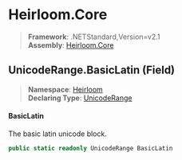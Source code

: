 # Heirloom.Core

> **Framework**: .NETStandard,Version=v2.1  
> **Assembly**: [Heirloom.Core][0]

## UnicodeRange.BasicLatin (Field)

> **Namespace**: [Heirloom][0]  
> **Declaring Type**: [UnicodeRange][1]

#### BasicLatin

The basic latin unicode block.

```cs
public static readonly UnicodeRange BasicLatin
```

[0]: ../../../Heirloom.Core.md
[1]: ../UnicodeRange.md
